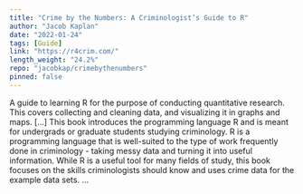```yaml
---
title: "Crime by the Numbers: A Criminologist’s Guide to R"
author: "Jacob Kaplan"
date: "2022-01-24"
tags: [Guide]
link: "https://r4crim.com/"
length_weight: "24.2%"
repo: "jacobkap/crimebythenumbers"
pinned: false
---
```


A guide to learning R for the purpose of conducting quantitative research. This covers collecting and cleaning data, and visualizing it in graphs and maps. [...] This book introduces the programming language R and is meant for undergrads or graduate students studying criminology. R is a programming language that is well-suited to the type of work frequently done in criminology - taking messy data and turning it into useful information. While R is a useful tool for many fields of study, this book focuses on the skills criminologists should know and uses crime data for the example data sets. ...
